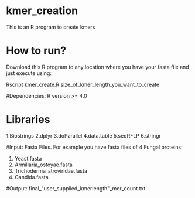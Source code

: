 # kmer_creation
This is an R program to create kmers

# How to run?
Download this R program to any location where you have your fasta file and just execute using:

Rscript kmer_create.R size_of_kmer_length_you_want_to_create

#Dependencies:
R version >= 4.0

# Libraries
1.Biostrings
2.dplyr
3.doParallel
4.data.table
5.seqRFLP
6.stringr

#Input: Fasta Files. 
For example you have fasta files of 4 Fungal proteins:

1. Yeast.fasta
2. Armillaria_ostoyae.fasta
3. Trichoderma_atroviridae.fasta
4. Candida.fasta

#Output: final_"user_supplied_kmerlength"_mer_count.txt

